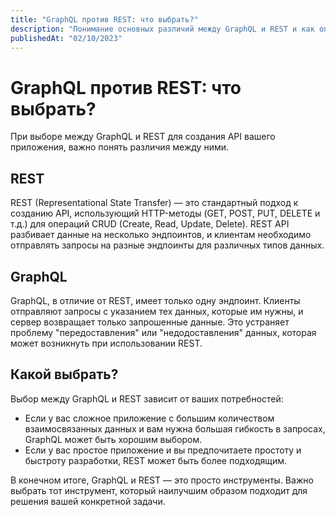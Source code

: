 ```yaml
---
title: "GraphQL против REST: что выбрать?"
description: "Понимание основных различий между GraphQL и REST и как определить, что лучше подходит для вашего проекта."
publishedAt: "02/10/2023"
---
```


# GraphQL против REST: что выбрать?

При выборе между GraphQL и REST для создания API вашего приложения, важно понять различия между ними.

## REST

REST (Representational State Transfer) — это стандартный подход к созданию API, использующий HTTP-методы (GET, POST, PUT, DELETE и т.д.) для операций CRUD (Create, Read, Update, Delete). REST API разбивает данные на несколько эндпоинтов, и клиентам необходимо отправлять запросы на разные эндпоинты для различных типов данных.

## GraphQL

GraphQL, в отличие от REST, имеет только одну эндпоинт. Клиенты отправляют запросы с указанием тех данных, которые им нужны, и сервер возвращает только запрошенные данные. Это устраняет проблему "передоставления" или "недодоставления" данных, которая может возникнуть при использовании REST.

## Какой выбрать?

Выбор между GraphQL и REST зависит от ваших потребностей:

- Если у вас сложное приложение с большим количеством взаимосвязанных данных и вам нужна большая гибкость в запросах, GraphQL может быть хорошим выбором.
- Если у вас простое приложение и вы предпочитаете простоту и быстроту разработки, REST может быть более подходящим.

В конечном итоге, GraphQL и REST — это просто инструменты. Важно выбрать тот инструмент, который наилучшим образом подходит для решения вашей конкретной задачи.